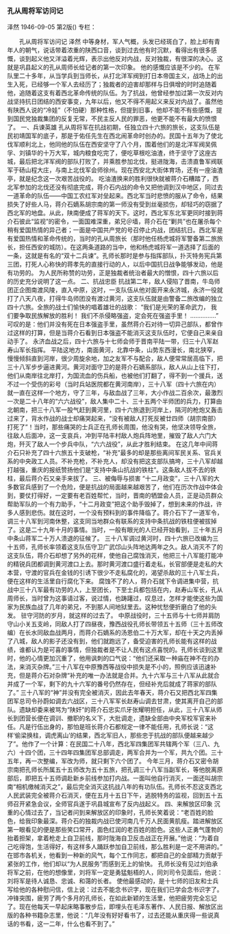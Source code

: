 ### 孔从周将军访问记
泽然
1946-09-05
第2版()
专栏：

　　孔从周将军访问记
    泽然
    中等身材，军人气概，头发已经斑白了，脸上却有青年人的朝气，说话带着浓重的陕西口音，谈到过去他有时沉默，看得出有很多感慨，谈到起义他又洋溢着光辉，表示出他反对内战，反对独裁，有很深的决心。这就是巩县起义的孔从周师长给记者的第一次印象。
    他的感慨应该是不少的。
    在军队里二十多年，从当学兵到当师长，从打北洋军阀到打日本帝国主义，战场上的出生入死，已经够一个军人去经历了；独裁者的迫害却那样与日俱增的时时追随着他，追随着这支有着西北革命传统的队伍。为了抗战，他曾经参加过第一次反对内战坚持抗日团结的西安事变，九年以后，他又不得不用起义来反对内战了。虽然他有陕西人说的“冷娃”（不怕硬）那种性格，但提到旧事，他却不能不有些感慨，提到国民党独裁集团的反复无常，不民主反人民的罪恶，他更不能不有最大的愤恨了。
    一、兵谏英雄
    孔从周将军在抗战初期，任独立四十六旅的旅长，这支队伍是民初靖国军的底子，那是于佑任先生在西北闹革命时创办的。民国十五年为了使北伐军顺利北上，他同他的队伍在西安坚守了八个月，围着他们的是北洋军阀吴佩孚、刘镇华的十万大军，城内粮食吃完了，便吃草根吃油渣，终于坚守了这座古城，最后把北洋军阀的部队打败了，并乘胜参加北伐，挺进陇海，击溃直鲁军阀联军于砀山程大庄，与南上北伐军会师徐州。现在西安北大街体育场，还有一座油渣亭，就是纪念这一次艰苦战役的。
    吃油渣换来的胜利很快就被蒋介石糟踏了，西北军参加的北伐还没有彻底完成，蒋介石内战的命令又把他调到汉中地区，同过去一道革命的队伍——中国工农红军对垒起来。西北军当时悲愤的服从了命令，结果损失了好些人马，蒋介石嫡系胡宗南的第一师没有受到丝毫损伤，却轻巧的窃据了西北军的地盘。从此，陕南便成了蒋军的天下。这时，西北军东北军更同时接到蒋介石彼此“监视”的密令，一面国难深重，弟兄＠墙，蒋介石在“剿共”也在屠杀每个稍有爱国热情的异己者；一面是中国共产党的号召停止内战，团结抗日。西北军是有爱国热情和革命传统的，当时的孔从周旅长（那时他任杨虎城将军警备第二旅旅长，担任西安的城防）。在这两条道路的当中，他和杨虎城将军一道选择了后面的一条，这就是有名的“双十二兵谏”。孔师长那时是参与指挥部队，扑灭特务宪兵第三团，打死人心称快的蒋孝先的直接行动的人，以后中国抗日战争能够发动，他是有功劳的。
    为人民所称赞的功劳，正是独裁者统治者最大的憎恨，四十六旅以后的历史充分说明了这一点。
    二、抗战忠臣
    抗战第二年，敌人侵陷了晋南，牛岛师团正企图南渡风陵，直入中原，这时，一支队伍从他对面开来永济城，永济一役就打了八天八夜，打得牛岛师团没有渡过黄河，这支队伍就是由警备二旅改编的独立四十六旅。全旅的战士们愉快的唱着雄壮的战歌：
    “我们是光荣的革命武力，
    我们要争取民族解放的胜利！
    我们不杀侵略强盗，定会死在强盗手里！
    ……………”
    可叹的是：他们并没有死在日本强盗手里，虽然蒋介石对待一切异己部队，都曾作过这样的打算，但是当蒋介石看到日本强盗不能消灭这支队伍时，它便自己来亲自动手了。
    永济血战之后，四十六旅与十七师会师于晋南平陆一带，归三十八军赵寿山军长指挥。
    平陆这地方，南面黄河，北靠中条，山势东西漫长，南北狭窄，慢慢倾斜直到河岸，很少周旋余地，加之友军不与配合，敌人便常常居高临下，把三十八军步步逼进黄河。黄河对面守卫的是蒋介石嫡系部队，敌人从山上往下打，他们从南岸往北岸打，为国流血的伤兵船，也被他们打翻了，得不到一个援兵，送不过一个受伤的彩号（当时兵站医院都在黄河南岸），三十八军（四十六旅在内）就一直在这样一个地方，守了三年，与敌血战了三年，大小作战二百余次，最激烈一次是二十八年的“六六战役”，敌人集中二十、三十五两个半师团的兵力，打算由北朝南，把三十八军一股气赶到黄河里，四十六旅退到河岸上，隔河的枪炮又轰击过来了，背水作战的战士却痛哭起来，“没有被敌人打死反被廿四师（胡宗南部）打死了”！当时，那些痛哭的士兵正在孔师长周围，他没有哭，他坚决领导全旅，往敌人后面冲，这一支哀兵，冲到平陆丰村敌人炮兵阵地里，摧毁了敌人六门大炮，歼灭了敌人一个步兵中队，“六六战役”，从此才胜利结束。
    在这几年中间蒋介石只补充了四十六旅五十支破枪，“补充”最多的却是那些离间军民关系、官兵关系的中央政工人员。不补充枪，不补充人，却没有把这支部队搞垮，三十八军却越打越强，重庆的报纸赞扬他们是“支持中条山抗战的铁柱”。这条敌人拔不去的铁柱，最后蒋介石又亲手来拔了。
    三、被侮辱与损害
    “十二月政变”，三十八军的大多数官兵感到了一个危险，便是抗战的局面越来越艰苦了，他们在历次作战中体会到，要仗打得好，一定要有老百姓帮忙，当时，晋南的牺盟会人员，正是动员群众帮助军队的一个有力助手，“十二月政变”把这个助手毁掉了，想到未来的作战，许多人感到悲伤。就在这时，一个没有预料到的事件降临了。蒋介石下了一道军令，调三十八军到河南休整，这支同当地群众有联系的支持中条抗战的铁柱便被拔掉了。这是二十九年十月的事情。当时，一般有眼光的人已经开始看到，三十年五月中条山蒋军二十万人溃退的征候了。
    三十八军调过黄河时，四十六旅已改编为三十五师，孔师长率领着这支队伍守卫广武邙山头阵地达两年之久。敌人消灭不了的这支队伍，蒋介石却想了另外的花样，使他自己腐蚀消灭，他把三十八军能打能冲的精锐兵团都调到黄河渡口上去。那时黄河渡口盛行着走私，长官部便是走私的大本营，守渡的官兵在金钱的引诱下很少不走私腐化的，渴望杀敌的三十八军士兵，便在这样的生活里自行腐化下来。
    腐蚀不了的人，蒋介石就下令调进集中营，抗战中三十八军最有功劳的人，上至团长，下至士兵都包括在内，赵寿山军长，孔从周师长，当时曾为这事请过客，说过情，也踌躇过，叹息过，怎样才能使这些为国家为民族血战了几年的弟兄，不到那人间地狱里去。这种忧愁便折磨白了他的头发。
    驻守河防的岁月，就这样的过去了。
    中原战役时，三十五师与十七师并肩防守山小关五支岭，同敌人打了四昼夜，豫西战役孔师长带领五十五师（三十五师改编）在长水同敌血战两月，而蒋介石嫡系的汤恩伯二十万大军，却在十天之内丢掉了八城，敌人的影子还没有到，他们就跑远了，备受迫害的孔师长能有这样的战绩，谁都认为是可喜的事情，但独裁者是不让人民有这点喜悦的。孔师长谈到这里时，他的心情更加沉重了，他用讽刺的口气说：“他们还采取一种庙在神不在的办法，来消灭杂牌。”三十八军在中原豫西等战役中损失是不小的，照例应该迅速补充，但是蒋介石对杂牌“补充的唯一办法就是合并。九十六军与三十八军从此就合并成了一个军，剩下的九十六军的番号仍然存在，但经补充后就成了蒋家的部队了。”
    三十八军的“神”并没有完全被消灭，因此去年春天，蒋介石又把西北军四集团军总司令孙蔚如调去六战区，三十八军军长赵寿山调去甘肃，使其离开自己的部队。遗缺却委来被骂为“陕奸”的蒋介石忠实爪牙张耀明担任，从此，三十八军从师长到团营长便在调训、撤职的名义下，大批调走，遗缺全部由中央军校军官来补任。凡是行伍出身的，那怕是班长蒋介石都规定一律不能任用，孔师长说：“这样‘偷梁换柱，调虎离山’的结果，西北军旧人，那些忠于抗战的部队便越来越少了”。他作了一个计算：在民国二十八年，西北军四集团军共辖两个军（三八、九六）十四个团，三十四年四集团军总部调走，两军合并为一个军，共九个团。三十五年，再一次整编，军改为师，就只剩下六个团了。
    今年三月，蒋介石又密令胡宗南把孔师长所属五十五师改为五十五旅，把孔调三十八军当副军长，等他脱离原部后，即把五十五师调赴新乡前线参加打内战。一面叫他自行消灭，一面还叫胡宗南“相机缴械消灭之”，最后完全消灭这抗战八年的有功队伍。孔师长不忍这支西北人民武装完全被蒋介石消灭，便在五月十五日下午，逃脱特务的监视，回到五十五师召开紧急会议，全师官兵遂于巩县城宣布了反内战起义。
    四、来解放区印象
    沉重的心情过去了，当记者问到来解放区的印象时，孔师长笑着说：“老百姓的脸色，给我印象最深。蒋介石的独裁内战已使河南几千万人民面黄肌瘦。踏进解放区第一眼看见的便是那些笑口常开，面色红润的老百姓的脸色。这些人正勇气蓬勃的抬着担架，拿着枪走上自卫前线，那时陇海自卫反击战正在开展。”他说：“为着自己吃得饱，生活得好，有这样多人踊跃参加自卫前线，那么胜利是一定不用讲的。”
    在邯市各机关，他看到一种新的风气，每个工作同志，都把自己的全部精力贡献于紧张的工作，他们却以“为人民服务”而感到无上的愉快。
    孔师长没有见过刘伯承将军之前，在他的想像里，刘将军一定是勇猛魁梧的人，同刘司令见面后，他说：刘将军是待人诚恳、忠诚、和蔼的长者。
    使他最感动的，是十七师的旧友和士兵写给他的各种慰问信，信上说：过去不能念书识字，现在我们已学会念书识字了。
    冲锋突围，疲劳了两个多月的孔师长，在如此新颖的生活里，他把疲劳完全忘记了。现在他每天一早起床略事散步后，即埋头在毛泽东著作、人民日报、解放区出版的各种书籍杂志里，他说：“几年没有好好看书了，过去还能从重庆得一些说真话的书看，这一二年，什么也看不到了。”
